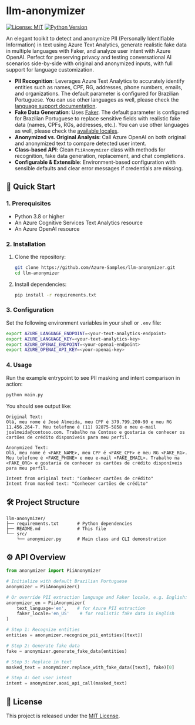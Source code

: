 # llm-anonymizer

[![License: MIT](https://img.shields.io/badge/License-MIT-blue.svg)](LICENSE)
[![Python Version](https://img.shields.io/badge/python-3.8%2B-green.svg)](https://www.python.org/)

An elegant toolkit to detect and anonymize PII (Personally Identifiable Information) in text using Azure Text Analytics, generate realistic fake data in multiple languages with Faker, and analyze user intent with Azure OpenAI. Perfect for preserving privacy and testing conversational AI scenarios side-by-side with original and anonymized inputs, with full support for language customization.

- **PII Recognition**: Leverages Azure Text Analytics to accurately identify entities such as names, CPF, RG, addresses, phone numbers, emails, and organizations. The default parameter is configured for Brazilian Portuguese. You can use other languages as well, please check the [language support documentation](https://learn.microsoft.com/en-us/azure/ai-services/language-service/concepts/language-support).
- **Fake Data Generation**: Uses [Faker](https://faker.readthedocs.io/). The default parameter is configured for Brazilian Portuguese to replace sensitive fields with realistic fake data (names, CPFs, RGs, addresses, etc.). You can use other languages as well, please check the [available locales](https://fakerjs.dev/guide/localization.html#available-locales).
- **Anonymized vs. Original Analysis**: Call Azure OpenAI on both original and anonymized text to compare detected user intent.
- **Class-based API**: Clean `PiiAnonymizer` class with methods for recognition, fake data generation, replacement, and chat completions.
- **Configurable & Extensible**: Environment-based configuration with sensible defaults and clear error messages if credentials are missing.

## 🚀 Quick Start

### 1. Prerequisites

- Python 3.8 or higher
- An Azure Cognitive Services Text Analytics resource
- An Azure OpenAI resource

### 2. Installation

1. Clone the repository:
   ```bash
   git clone https://github.com/Azure-Samples/llm-anonymizer.git
   cd llm-anonymizer
   ```
2. Install dependencies:
   ```bash
   pip install -r requirements.txt
   ```

### 3. Configuration

Set the following environment variables in your shell or `.env` file:

```bash
export AZURE_LANGUAGE_ENDPOINT=<your-text-analytics-endpoint>
export AZURE_LANGUAGE_KEY=<your-text-analytics-key>
export AZURE_OPENAI_ENDPOINT=<your-openai-endpoint>
export AZURE_OPENAI_API_KEY=<your-openai-key>
```

### 4. Usage

Run the example entrypoint to see PII masking and intent comparison in action:

```bash
python main.py
```

You should see output like:

```text
Original Text:
Olá, meu nome é José Almeida, meu CPF é 379.799.200-90 e meu RG 11.456.264-7. Meu telefone é (11) 92875-5858 e meu e-mail joalmeida@contoso.com. Trabalho na Contoso e gostaria de conhecer os cartões de crédito disponíveis para meu perfil.

Anonymized Text:
Olá, meu nome é <FAKE_NAME>, meu CPF é <FAKE_CPF> e meu RG <FAKE_RG>. Meu telefone é <FAKE_PHONE> e meu e-mail <FAKE_EMAIL>. Trabalho na <FAKE_ORG> e gostaria de conhecer os cartões de crédito disponíveis para meu perfil.

Intent from original text: "Conhecer cartões de crédito"
Intent from masked text: "Conhecer cartões de crédito"
```

## 🛠️ Project Structure

```
llm-anonymizer/
├── requirements.txt       # Python dependencies
├── README.md              # This file
└── src/
    └── anonymizer.py      # Main class and CLI demonstration
```

## ⚙️ API Overview

```python
from anonymizer import PiiAnonymizer

# Initialize with default Brazilian Portuguese
anonymizer = PiiAnonymizer()

# Or override PII extraction language and Faker locale, e.g. English:
anonymizer_en = PiiAnonymizer(
    text_language='en',    # for Azure PII extraction
    faker_locale='en_US'    # for realistic fake data in English
)

# Step 1: Recognize entities
entities = anonymizer.recognize_pii_entities([text])

# Step 2: Generate fake data
fake = anonymizer.generate_fake_data(entities)

# Step 3: Replace in text
masked_text = anonymizer.replace_with_fake_data([text], fake)[0]

# Step 4: Get user intent
intent = anonymizer.aoai_api_call(masked_text)
```

## 📄 License

This project is released under the [MIT License](LICENSE).
